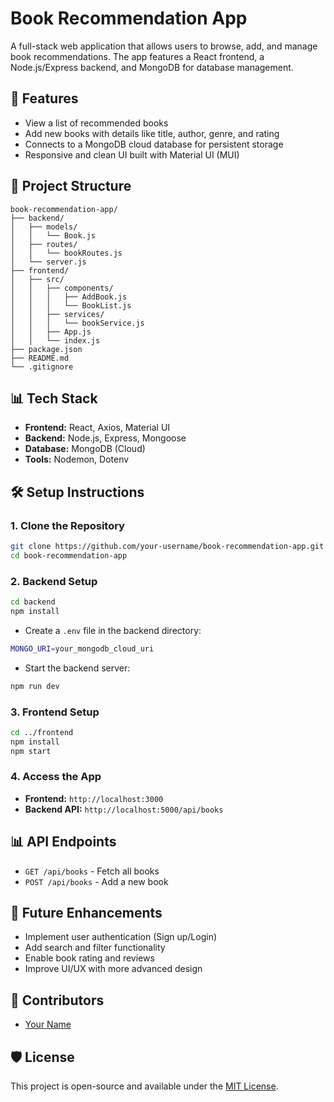 # Book Recommendation App    

A full-stack web application that allows users to browse, add, and manage book recommendations. The app features a React frontend, a Node.js/Express backend, and MongoDB for database management.

## 🌟 Features 

- View a list of recommended books
- Add new books with details like title, author, genre, and rating
- Connects to a MongoDB cloud database for persistent storage
- Responsive and clean UI built with Material UI (MUI)

## 🔧 Project Structure

```
book-recommendation-app/
├── backend/
│   ├── models/
│   │   └── Book.js
│   ├── routes/
│   │   └── bookRoutes.js
│   └── server.js
├── frontend/
│   ├── src/
│   │   ├── components/
│   │   │   ├── AddBook.js
│   │   │   └── BookList.js
│   │   ├── services/
│   │   │   └── bookService.js
│   │   ├── App.js
│   │   └── index.js
├── package.json
├── README.md
└── .gitignore
```

## 📊 Tech Stack

- **Frontend:** React, Axios, Material UI
- **Backend:** Node.js, Express, Mongoose
- **Database:** MongoDB (Cloud)
- **Tools:** Nodemon, Dotenv

## 🛠️ Setup Instructions

### 1. Clone the Repository

```bash
git clone https://github.com/your-username/book-recommendation-app.git
cd book-recommendation-app
```

### 2. Backend Setup

```bash
cd backend
npm install
```

- Create a `.env` file in the backend directory:

```bash
MONGO_URI=your_mongodb_cloud_uri
```

- Start the backend server:

```bash
npm run dev
```

### 3. Frontend Setup

```bash
cd ../frontend
npm install
npm start
```

### 4. Access the App

- **Frontend:** `http://localhost:3000`
- **Backend API:** `http://localhost:5000/api/books`

## 📊 API Endpoints

- `GET /api/books` - Fetch all books
- `POST /api/books` - Add a new book

## 🌟 Future Enhancements

- Implement user authentication (Sign up/Login)
- Add search and filter functionality
- Enable book rating and reviews
- Improve UI/UX with more advanced design

## 👥 Contributors

- [Your Name](https://github.com/your-username)

## 🛡️ License

This project is open-source and available under the [MIT License](LICENSE).

